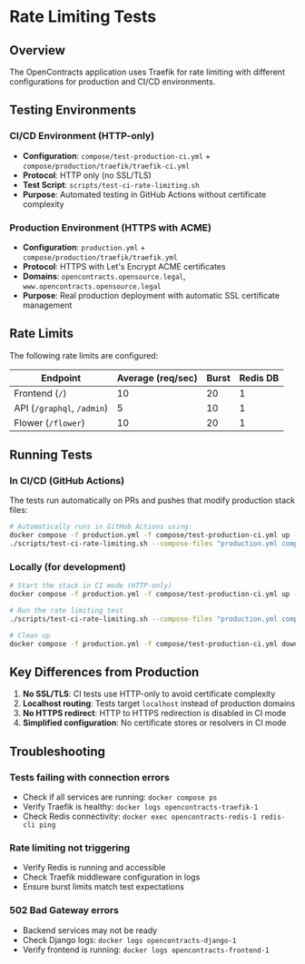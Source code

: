 # Rate Limiting Tests

## Overview

The OpenContracts application uses Traefik for rate limiting with different configurations for production and CI/CD environments.

## Testing Environments

### CI/CD Environment (HTTP-only)
- **Configuration**: `compose/test-production-ci.yml` + `compose/production/traefik/traefik-ci.yml`
- **Protocol**: HTTP only (no SSL/TLS)
- **Test Script**: `scripts/test-ci-rate-limiting.sh`
- **Purpose**: Automated testing in GitHub Actions without certificate complexity

### Production Environment (HTTPS with ACME)
- **Configuration**: `production.yml` + `compose/production/traefik/traefik.yml`
- **Protocol**: HTTPS with Let's Encrypt ACME certificates
- **Domains**: `opencontracts.opensource.legal`, `www.opencontracts.opensource.legal`
- **Purpose**: Real production deployment with automatic SSL certificate management

## Rate Limits

The following rate limits are configured:

| Endpoint | Average (req/sec) | Burst | Redis DB |
|----------|------------------|-------|----------|
| Frontend (`/`) | 10 | 20 | 1 |
| API (`/graphql`, `/admin`) | 5 | 10 | 1 |
| Flower (`/flower`) | 10 | 20 | 1 |

## Running Tests

### In CI/CD (GitHub Actions)
The tests run automatically on PRs and pushes that modify production stack files:
```bash
# Automatically runs in GitHub Actions using:
docker compose -f production.yml -f compose/test-production-ci.yml up -d
./scripts/test-ci-rate-limiting.sh --compose-files "production.yml compose/test-production-ci.yml"
```

### Locally (for development)
```bash
# Start the stack in CI mode (HTTP-only)
docker compose -f production.yml -f compose/test-production-ci.yml up -d

# Run the rate limiting test
./scripts/test-ci-rate-limiting.sh --compose-files "production.yml compose/test-production-ci.yml"

# Clean up
docker compose -f production.yml -f compose/test-production-ci.yml down -v
```

## Key Differences from Production

1. **No SSL/TLS**: CI tests use HTTP-only to avoid certificate complexity
2. **Localhost routing**: Tests target `localhost` instead of production domains
3. **No HTTPS redirect**: HTTP to HTTPS redirection is disabled in CI mode
4. **Simplified configuration**: No certificate stores or resolvers in CI mode

## Troubleshooting

### Tests failing with connection errors
- Check if all services are running: `docker compose ps`
- Verify Traefik is healthy: `docker logs opencontracts-traefik-1`
- Check Redis connectivity: `docker exec opencontracts-redis-1 redis-cli ping`

### Rate limiting not triggering
- Verify Redis is running and accessible
- Check Traefik middleware configuration in logs
- Ensure burst limits match test expectations

### 502 Bad Gateway errors
- Backend services may not be ready
- Check Django logs: `docker logs opencontracts-django-1`
- Verify frontend is running: `docker logs opencontracts-frontend-1`
